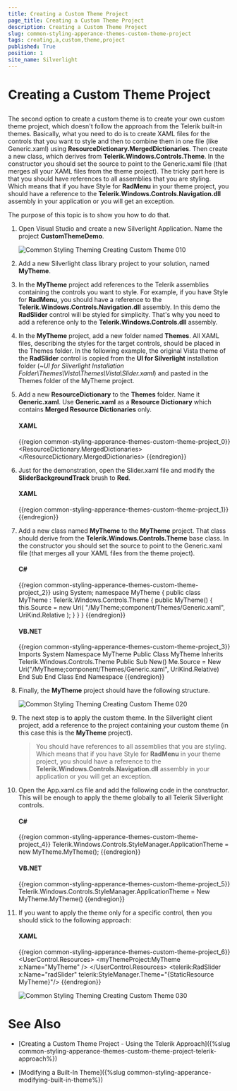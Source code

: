 ```yaml
---
title: Creating a Custom Theme Project
page_title: Creating a Custom Theme Project
description: Creating a Custom Theme Project
slug: common-styling-apperance-themes-custom-theme-project
tags: creating,a,custom,theme,project
published: True
position: 1
site_name: Silverlight
---
```


# Creating a Custom Theme Project



## 

The second option to create a custom theme is to create your own custom theme project, which doesn't follow the approach from the Telerik built-in themes. Basically, what you need to do is to create XAML files for the controls that you want to style and then to combine them in one file (like Generic.xaml) using __ResourceDictionary.MergedDictionaries__. Then create a new class, which derives from __Telerik.Windows.Controls.Theme__. In the constructor you should set the source to point to the Generic.xaml file (that merges all your XAML files from the theme project). The tricky part here is that you should have references to all assemblies that you are styling. Which means that if you have Style for __RadMenu__ in your theme project, you should have a reference to the __Telerik.Windows.Controls.Navigation.dll__ assembly in your application or you will get an exception.

The purpose of this topic is to show you how to do that.

1. Open Visual Studio and create a new Silverlight Application. Name the project __CustomThemeDemo__.

	![Common Styling Theming Creating Custom Theme 010](images/Common_StylingTheming_Creating_Custom_Theme_010.png)

1. Add a new Silverlight class library project to your solution, named __MyTheme__.

1. In the __MyTheme__ project add references to the Telerik assemblies containing the controls you want to style. For example, if you have Style for __RadMenu__, you should have a reference to the __Telerik.Windows.Controls.Navigation.dll__ assembly. In this demo the __RadSlider__ control will be styled for simplicity. That's why you need to add a reference only to the __Telerik.Windows.Controls.dll__ assembly.

1. In the __MyTheme__ project, add a new folder named __Themes__. All XAML files, describing the styles for the target controls, should be placed in the Themes folder. In the following example, the original Vista theme of the __RadSlider__ control is copied from the __UI for Silverlight__ installation folder (~*UI for Silverlight Installation Folder\Themes\Vista\Themes\Vista\Slider.xaml*) and pasted in the Themes folder of the MyTheme project.

1. Add a new __ResourceDictionary__ to the __Themes__ folder. Name it __Generic.xaml__. Use __Generic.xaml__ as a __Resource Dictionary__ which contains __Merged Resource Dictionaries__ only.
	
	#### __XAML__
	
	{{region common-styling-apperance-themes-custom-theme-project_0}}
		<ResourceDictionary
		    xmlns="http://schemas.microsoft.com/winfx/2006/xaml/presentation" 
		    xmlns:x="http://schemas.microsoft.com/winfx/2006/xaml">
		    <ResourceDictionary.MergedDictionaries>
		        <ResourceDictionary Source="/MyTheme;component/Themes/Slider.xaml" />
		    </ResourceDictionary.MergedDictionaries>
		</ResourceDictionary>
		{{endregion}}



1. Just for the demonstration, open the Slider.xaml file and modify the __SliderBackgroundTrack__ brush to __Red__.
	
	#### __XAML__
	
	{{region common-styling-apperance-themes-custom-theme-project_1}}
		<SolidColorBrush x:Key="SliderBackgroundTrack" Color="Red" />
		{{endregion}}


1. Add a new class named __MyTheme__ to the __MyTheme__ project. That class should derive from the __Telerik.Windows.Controls.Theme__ base class. In the constructor you should set the source to point to the Generic.xaml file (that merges all your XAML files from the theme project).

	#### __C#__
	
	{{region common-styling-apperance-themes-custom-theme-project_2}}
		using System;
		namespace MyTheme
		{
		    public class MyTheme : Telerik.Windows.Controls.Theme
		    {
		        public MyTheme()
		        {
		            this.Source = new Uri( "/MyTheme;component/Themes/Generic.xaml", UriKind.Relative );
		        }
		    }
		}
		{{endregion}}
	
	
	#### __VB.NET__
	
	{{region common-styling-apperance-themes-custom-theme-project_3}}
		Imports System
		Namespace MyTheme
		 Public Class MyTheme
		  Inherits Telerik.Windows.Controls.Theme
		  Public Sub New()
		   Me.Source = New Uri("/MyTheme;component/Themes/Generic.xaml", UriKind.Relative)
		  End Sub
		 End Class
		End Namespace
		{{endregion}}


1. Finally, the __MyTheme__ project should have the following structure.

	![Common Styling Theming Creating Custom Theme 020](images/Common_StylingTheming_Creating_Custom_Theme_020.png)


1. The next step is to apply the custom theme. In the Silverlight client project, add a reference to the project containing your custom theme (in this case this is the __MyTheme__ project). 

	>You should have references to all assemblies that you are styling. Which means that if you have Style for __RadMenu__ in your theme project, you should have a reference to the __Telerik.Windows.Controls.Navigation.dll__ assembly in your application or you will get an exception.


1. Open the App.xaml.cs file and add the following code in the constructor. This will be enough to apply the theme globally to all Telerik Silverlight controls.

	#### __C#__
	
	{{region common-styling-apperance-themes-custom-theme-project_4}}
		Telerik.Windows.Controls.StyleManager.ApplicationTheme = new MyTheme.MyTheme();
		{{endregion}}
	
	
	
	#### __VB.NET__
	
	{{region common-styling-apperance-themes-custom-theme-project_5}}
		Telerik.Windows.Controls.StyleManager.ApplicationTheme = New MyTheme.MyTheme()
		{{endregion}}



1. If you want to apply the theme only for a specific control, then you should stick to the following approach:

	#### __XAML__
	
	{{region common-styling-apperance-themes-custom-theme-project_6}}
		<UserControl.Resources>
		    <myThemeProject:MyTheme x:Name="MyTheme" />
		</UserControl.Resources>
		<Grid x:Name="LayoutRoot"
		        Background="White" Margin="50">
		    <telerik:RadSlider x:Name="radSlider"
		                        telerik:StyleManager.Theme="{StaticResource MyTheme}"/>
		</Grid>
		{{endregion}}
	
	
	![Common Styling Theming Creating Custom Theme 030](images/Common_StylingTheming_Creating_Custom_Theme_030.png)


# See Also

 * [Creating a Custom Theme Project - Using the Telerik Approach]({%slug common-styling-apperance-themes-custom-theme-project-telerik-approach%})

 * [Modifying a Built-In Theme]({%slug common-styling-apperance-modifying-built-in-theme%})
